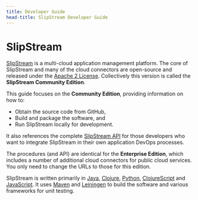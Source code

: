 ```yaml
---
title: Developer Guide
head-title: SlipStream Developer Guide
---
```


# SlipStream

[SlipStream][ss-product] is a multi-cloud application management
platform.  The core of SlipStream and many of the cloud connectors are
open-source and released under the [Apache 2 License][apache2].
Collectively this version is called the **SlipStream Community
Edition**.

This guide focuses on the **Community Edition**, providing information
on how to:

 - Obtain the source code from GitHub,
 - Build and package the software, and
 - Run SlipStream locally for development.

It also references the complete [SlipStream API][ssapi] for those
developers who want to integrate SlipStream in their own application
DevOps processes.

The procedures (and API) are identical for the **Enterprise Edition**,
which includes a number of additional cloud connectors for public
cloud services.  You only need to change the URLs to those for this
edition.

SlipStream is written primarily in [Java], [Clojure], [Python],
[ClojureScript] and [JavaScript].  It uses [Maven] and [Leiningen] to
build the software and various frameworks for unit testing.

[Java]: https://www.java.com
[Clojure]: http://clojure.org
[Python]: https://www.python.org
[ClojureScript]: https://github.com/clojure/clojurescript
[JavaScript]: https://developer.mozilla.org/en-US/docs/Web/JavaScript
[Maven]: https://maven.apache.org/
[Leiningen]: http://leiningen.org

[ssapi]: http://ssapi.sixsq.com
[ss-product]: http://sixsq.com/products/slipstream.html
[apache2]: http://www.apache.org/licenses/LICENSE-2.0.html
